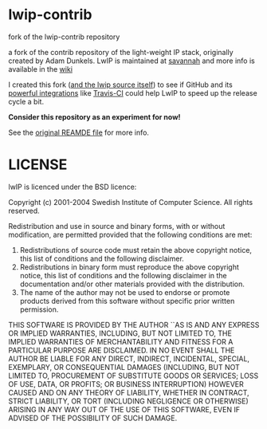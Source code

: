 lwip-contrib
============

fork of the lwip-contrib repository


a fork of the contrib repository of the light-weight IP stack, originally created by Adam Dunkels.
LwIP is maintained at [savannah](http://savannah.nongnu.org/projects/lwip/) and more info is available in the [wiki](http://lwip.wikia.com/wiki/LwIP_Wiki)

I created this fork ([and the lwip source itself](https://github.com/tabascoeye/lwip)) to see if GitHub and its [powerful integrations](https://github.com/integrations) like [Travis-CI](http://travis-ci.org) could help LwIP to speed up the release cycle a bit.

**Consider this repository as an experiment for now!**

See the [original REAMDE file](https://github.com/tabascoeye/lwip-fork/blob/master/README) for more info.

LICENSE
=======

lwIP is licenced under the BSD licence: 

Copyright (c) 2001-2004 Swedish Institute of Computer Science. 
All rights reserved. 

Redistribution and use in source and binary forms, with or without modification, 
are permitted provided that the following conditions are met: 

1. Redistributions of source code must retain the above copyright notice, 
this list of conditions and the following disclaimer. 
2. Redistributions in binary form must reproduce the above copyright notice, 
this list of conditions and the following disclaimer in the documentation 
and/or other materials provided with the distribution. 
3. The name of the author may not be used to endorse or promote products 
derived from this software without specific prior written permission. 

THIS SOFTWARE IS PROVIDED BY THE AUTHOR ``AS IS AND ANY EXPRESS OR IMPLIED 
WARRANTIES, INCLUDING, BUT NOT LIMITED TO, THE IMPLIED WARRANTIES OF 
MERCHANTABILITY AND FITNESS FOR A PARTICULAR PURPOSE ARE DISCLAIMED. IN NO EVENT 
SHALL THE AUTHOR BE LIABLE FOR ANY DIRECT, INDIRECT, INCIDENTAL, SPECIAL, 
EXEMPLARY, OR CONSEQUENTIAL DAMAGES (INCLUDING, BUT NOT LIMITED TO, PROCUREMENT 
OF SUBSTITUTE GOODS OR SERVICES; LOSS OF USE, DATA, OR PROFITS; OR BUSINESS 
INTERRUPTION) HOWEVER CAUSED AND ON ANY THEORY OF LIABILITY, WHETHER IN 
CONTRACT, STRICT LIABILITY, OR TORT (INCLUDING NEGLIGENCE OR OTHERWISE) ARISING 
IN ANY WAY OUT OF THE USE OF THIS SOFTWARE, EVEN IF ADVISED OF THE POSSIBILITY 
OF SUCH DAMAGE.
